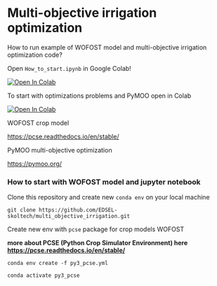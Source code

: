 # Multi-objective irrigation optimization


How to run example of WOFOST model and multi-objective irrigation optimization code? 

Open `How_to_start.ipynb` in Google Colab!

<a href="https://colab.research.google.com/github/mishagrol/multi_objective_irrigation/blob/main/How_to_start.ipynb" target="_parent"><img src="https://colab.research.google.com/assets/colab-badge.svg" alt="Open In Colab"/></a>

To start with optimizations problems and PyMOO open in Colab

<a href="https://colab.research.google.com/github/mishagrol/multi_objective_irrigation/blob/main/Plots_for_ICCS.ipynb" target="_parent"><img src="https://colab.research.google.com/assets/colab-badge.svg" alt="Open In Colab"/></a>

WOFOST crop model

https://pcse.readthedocs.io/en/stable/

PyMOO multi-objective optimization

https://pymoo.org/


### How to start with WOFOST model and jupyter notebook 

Clone this repository and create new `conda env` on your local machine

`git clone https://github.com/EDSEL-skoltech/multi_objective_irrigation.git`

Create new env with `pcse` package for crop models WOFOST

__more about PCSE (Python Crop Simulator Environment) here https://pcse.readthedocs.io/en/stable/__

`conda env create -f py3_pcse.yml`

`conda activate py3_pcse`
